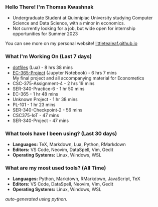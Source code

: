 
### Hello There! I'm Thomas Kwashnak

- Undergraduate Student at Quinnipiac University studying Computer Science and Data Science, with a minor in economics.
- Not currently looking for a job, but wide open for internship opportunities for Summer 2023

You can see more on my personal website! [littletealeaf.github.io](https://littletealeaf.github.io)

### What I'm Working On (Last 7 days)
<ul><li><a href="https://github.com/LittleTealeaf/dotfiles">dotfiles</a> (Lua) - 8 hrs 38 mins</li><li><a href="https://github.com/LittleTealeaf/EC-365-Project">EC-365-Project</a> (Jupyter Notebook) - 6 hrs 7 mins<br>My final project and all accompanying material for Econometics</li><li>CSC-375-Assignment-4 - 2 hrs 19 mins</li><li>SER-340-Practice-6 - 1 hr 50 mins</li><li>EC-365 - 1 hr 48 mins</li><li>Unknown Project - 1 hr 38 mins</li><li>PL-101 - 1 hr 23 mins</li><li>SER-340-Checkpoint-2 - 56 mins</li><li>CSC375-IoT - 47 mins</li><li>SER-340-Project - 47 mins</li></ul>

### What tools have I been using? (Last 30 days)
- **Languages:** TeX, Markdown, Lua, Python, RMarkdown
- **Editors:** VS Code, Neovim, DataSpell, Vim, Gedit
- **Operating Systems:** Linux, Windows, WSL

### What are my most used tools? (All Time)
- **Languages:** Python, Markdown, RMarkdown, JavaScript, TeX
- **Editors:** VS Code, DataSpell, Neovim, Vim, Gedit
- **Operating Systems:** Linux, Windows, WSL

*auto-generated using python.*
